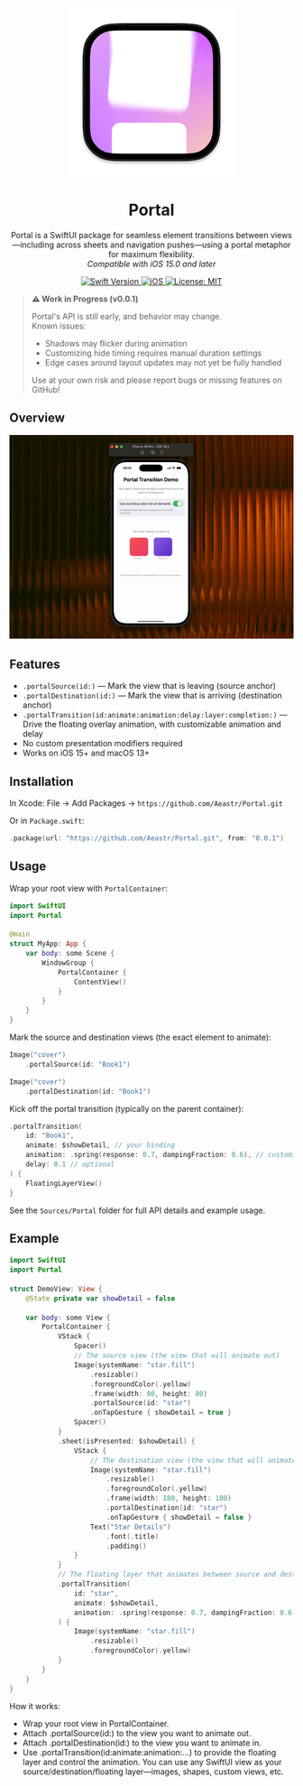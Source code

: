 <div align="center">
  <img width="300" height="300" src="/assets/icon.png" alt="Portal Logo">
  <h1><b>Portal</b></h1>
  <p>
    Portal is a SwiftUI package for seamless element transitions between views—including across sheets and navigation pushes—using a portal metaphor for maximum flexibility.
    <br>
    <i>Compatible with iOS 15.0 and later</i>
  </p>
</div>

<div align="center">
  <a href="https://swift.org">
<!--     <img src="https://img.shields.io/badge/Swift-5.9%20%7C%206-orange.svg" alt="Swift Version"> -->
    <img src="https://img.shields.io/badge/Swift-5.7-orange.svg" alt="Swift Version">
  </a>
  <a href="https://www.apple.com/ios/">
    <img src="https://img.shields.io/badge/iOS-15%2B-blue.svg" alt="iOS">
  </a>
  <a href="LICENSE">
    <img src="https://img.shields.io/badge/License-MIT-green.svg" alt="License: MIT">
  </a>
</div>


> **⚠️ Work in Progress (v0.0.1)**
>
> Portal's API is still early, and behavior may change.  
> Known issues:
> - Shadows may flicker during animation
> - Customizing hide timing requires manual duration settings  
> - Edge cases around layout updates may not yet be fully handled  
>
> Use at your own risk and please report bugs or missing features on GitHub!

## **Overview**

![Example](/assets/example1.gif)

## Features

- `.portalSource(id:)` — Mark the view that is leaving (source anchor)
- `.portalDestination(id:)` — Mark the view that is arriving (destination anchor)
- `.portalTransition(id:animate:animation:delay:layer:completion:)` — Drive the floating overlay animation, with customizable animation and delay
- No custom presentation modifiers required
- Works on iOS 15+ and macOS 13+

## Installation

In Xcode: File → Add Packages → `https://github.com/Aeastr/Portal.git`

Or in `Package.swift`:

```swift
.package(url: "https://github.com/Aeastr/Portal.git", from: "0.0.1")
```

## Usage

Wrap your root view with `PortalContainer`:

```swift
import SwiftUI
import Portal

@main
struct MyApp: App {
    var body: some Scene {
        WindowGroup {
            PortalContainer {
                ContentView()
            }
        }
    }
}
```

Mark the source and destination views (the exact element to animate):

```swift
Image("cover")
    .portalSource(id: "Book1")
```

```swift
Image("cover")
    .portalDestination(id: "Book1")
```

Kick off the portal transition (typically on the parent container):

```swift
.portalTransition(
    id: "Book1",
    animate: $showDetail, // your binding
    animation: .spring(response: 0.7, dampingFraction: 0.6), // customizable
    delay: 0.1 // optional
) {
    FloatingLayerView()
}
```

See the `Sources/Portal` folder for full API details and example usage.

## Example

```swift
import SwiftUI
import Portal

struct DemoView: View {
    @State private var showDetail = false

    var body: some View {
        PortalContainer {
            VStack {
                Spacer()
                // The source view (the view that will animate out)
                Image(systemName: "star.fill")
                    .resizable()
                    .foregroundColor(.yellow)
                    .frame(width: 80, height: 80)
                    .portalSource(id: "star")
                    .onTapGesture { showDetail = true }
                Spacer()
            }
            .sheet(isPresented: $showDetail) {
                VStack {
                    // The destination view (the view that will animate in)
                    Image(systemName: "star.fill")
                        .resizable()
                        .foregroundColor(.yellow)
                        .frame(width: 180, height: 180)
                        .portalDestination(id: "star")
                        .onTapGesture { showDetail = false }
                    Text("Star Details")
                        .font(.title)
                        .padding()
                }
            }
            // The floating layer that animates between source and destination
            .portalTransition(
                id: "star",
                animate: $showDetail,
                animation: .spring(response: 0.7, dampingFraction: 0.6)
            ) {
                Image(systemName: "star.fill")
                    .resizable()
                    .foregroundColor(.yellow)
            }
        }
    }
}
```
How it works:

- Wrap your root view in PortalContainer.
- Attach .portalSource(id:) to the view you want to animate out.
- Attach .portalDestination(id:) to the view you want to animate in.
- Use .portalTransition(id:animate:animation:...) to provide the floating layer and control the animation.
You can use any SwiftUI view as your source/destination/floating layer—images, shapes, custom views, etc.
